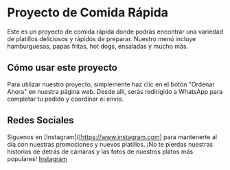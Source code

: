 # Proyecto de Comida Rápida

Este es un proyecto de comida rápida donde podrás encontrar una variedad de platillos deliciosos y rápidos de preparar. Nuestro menú incluye hamburguesas, papas fritas, hot dogs, ensaladas y mucho más.

## Cómo usar este proyecto

Para utilizar nuestro proyecto, simplemente haz clic en el botón "Ordenar Ahora" en nuestra página web. Desde allí, serás redirigido a WhatsApp para completar tu pedido y coordinar el envío.

## Redes Sociales

Síguenos en [Instagram]([https://www.instagram.com] para mantenerte al día con nuestras promociones y nuevos platillos. ¡No te pierdas nuestras historias de detrás de cámaras y las fotos de nuestros platos más populares! <a href="https://www.instagram.com/restaurantelosprimos23/" target="_Blank"> Instagram</a>
